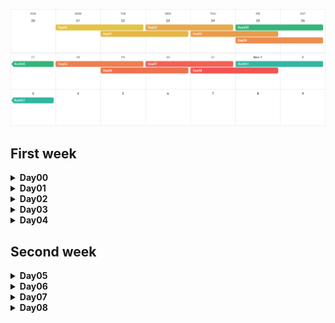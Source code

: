 
![calendar](./Calendar.png)

## First week
<details><summary><b>Day00</b></summary>

* [x] `ex00`
* [x] `ex01`
* [x] `ex02`
</details>
<details><summary><b>Day01</b></summary>

* [x] `ex00` heap and stack
* [x] `ex01` heap and stack
* [x] `ex02`
* [x] `ex03`
* [x] `ex04`
* [x] `ex05`
* [ ] `ex06`
* [ ] `ex07`
* [ ] `ex08`
* [ ] `ex09`
* [ ] `ex10`
</details>
<details><summary><b>Day02</b></summary>

* [x] `ex00`
* [x] `ex01`
* [x] `ex02`
* [ ] `ex03`
* [ ] `ex04`
</details>
<details><summary><b>Day03</b></summary>

* [x] `ex00`
* [x] `ex01`
* [x] `ex02` inheritance
* [x] `ex03` inheritance
* [ ] `ex04` the diamond problem
</details>
<details><summary><b>Day04</b></summary>

* [ ] `ex00`
* [ ] `ex01`
* [ ] `ex02`
* [ ] `ex03`
* [ ] `ex04`
</details>

## Second week
<details><summary><b>Day05</b></summary>

* [ ] `ex00`
* [ ] `ex01`
* [ ] `ex02`
* [ ] `ex03`
* [ ] `ex04`
* [ ] `ex05`
</details>
<details><summary><b>Day06</b></summary>

* [ ] `ex00`
* [ ] `ex01`
* [ ] `ex02`
</details>
<details><summary><b>Day07</b></summary>

* [x] `ex00` Use function template
* [x] `ex01` Write function template
* [x] `ex02`
</details>
<details><summary><b>Day08</b></summary>

* [x] `ex00`
* [x] `ex01`
* [x] `ex02`
* [ ] `ex03`
* [ ] `ex04`
</details>
